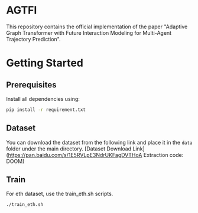 # AGTFI
This repository contains the official implementation of the paper "Adaptive Graph Transformer with Future Interaction Modeling for
Multi-Agent Trajectory Prediction".
# Getting Started
## Prerequisites
Install all dependencies using:
``` bash
pip install -r requirement.txt
```
## Dataset
You can download the dataset from the following link and place it in the `data` folder under the main directory.
[Dataset Download Link](https://pan.baidu.com/s/1E5RVLpE3NdrUKFagDVTHoA Extraction code: DOOM)
## Train
For eth dataset, use the train_eth.sh scripts.
```bash
./train_eth.sh
```
